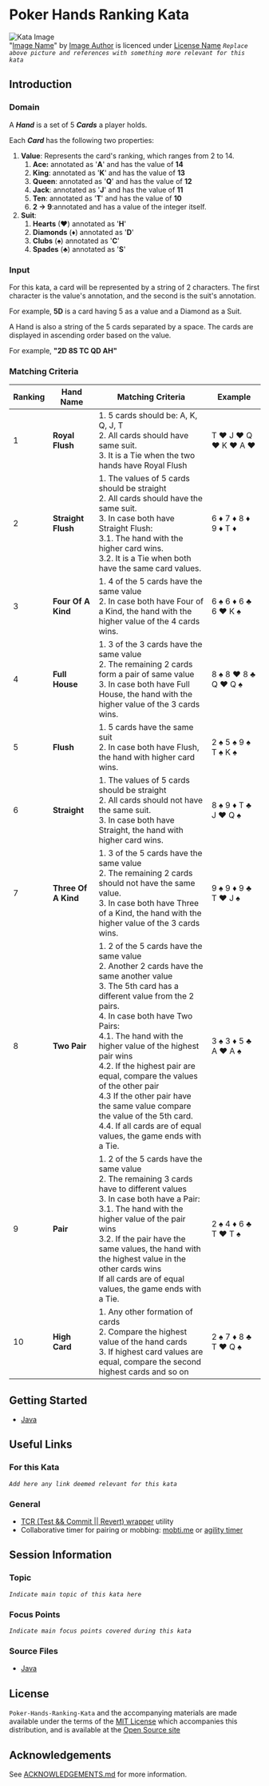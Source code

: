 # Poker Hands Ranking Kata

![Kata Image](images/PokerHandRanking.jpg) <br>
"[Image Name](https://xxx)" by [Image Author](https://xxx/) is licenced under [License Name](https://xxx)
_`Replace above picture and references with something more relevant for this kata`_

## Introduction

### Domain 

A **_Hand_** is a set of 5 **_Cards_** a player holds.

Each **_Card_** has the following two properties:
1. **Value**: Represents the card's ranking, which ranges from 2 to 14.
   1. **Ace:** annotated as '**A**' and has the value of **14**
   2. **King**: annotated as '**K**' and has the value of **13**
   3. **Queen**: annotated as '**Q**' and has the value of **12**
   4. **Jack**: annotated as '**J**' and has the value of **11**
   5. **Ten**: annotated as '**T**' and has the value of **10**
   6. **2 -> 9**:annotated and has a value of the integer itself.
2. **Suit**:
   1. **Hearts** (♥) annotated as '**H**'
   2. **Diamonds** (♦) annotated as '**D**'️
   3. **Clubs** (♠) annotated as '**C**'
   4. **Spades** (♣) annotated as '**S**'

### Input 

For this kata, a card will be represented by a string of 2 characters. 
The first character is the value's annotation, and the second is the suit's annotation.

For example, **5D** is a card having 5 as a value and a Diamond as a Suit.

A Hand is also a string of the 5 cards separated by a space. The cards are displayed in ascending order based on the value. 

For example, **"2D 8S TC QD AH"** 

### Matching Criteria

| Ranking | Hand Name           | Matching Criteria                                                                                                                                                                                                                                                                                                                                                                                                                                                                                           | Example                      |
|---------|---------------------|-------------------------------------------------------------------------------------------------------------------------------------------------------------------------------------------------------------------------------------------------------------------------------------------------------------------------------------------------------------------------------------------------------------------------------------------------------------------------------------------------------------|------------------------------|
| 1       | **Royal Flush**     | 1. 5 cards should be: A, K, Q, J, T <br/> 2. All cards should have same suit. <br/> 3. It is a Tie when the two hands have Royal Flush                                                                                                                                                                                                                                                                                                                                                                      | T ♥️ J ♥️ Q ♥️ K ♥️ A ♥️     |
| 2       | **Straight Flush**  | 1. The values of 5 cards should be straight </br> 2. All cards should have the same suit. <br/> 3. In case both have Straight Flush: <br/> 3.1. The hand with the higher card wins. <br/> 3.2. It is a Tie when both have the same card values.                                                                                                                                                                                                                                                             | 6 ♦️ 7 ♦️ 8 ♦️ 9 ♦️ T ♦️     |
| 3       | **Four Of A Kind**  | 1. 4 of the 5 cards have the same value <br/> 2. In case both have Four of a Kind, the hand with the higher value of the 4 cards wins.                                                                                                                                                                                                                                                                                                                                                                      | 6 ♠️️ 6 ♦️ 6 ♣️️ 6 ♥️️ K ♠️️ |
| 4       | **Full House**      | 1. 3 of the 3 cards have the same value </br> 2. The remaining 2 cards form a pair of same value <br/> 3. In case both have Full House, the hand with the higher value of the 3 cards wins.                                                                                                                                                                                                                                                                                                                 | 8 ♠️️ 8 ♥️ 8 ♣️️ Q ♥️️ Q ♠️️ |
| 5       | **Flush**           | 1. 5 cards have the same suit <br/> 2. In case both have Flush, the hand with higher card wins.                                                                                                                                                                                                                                                                                                                                                                                                             | 2 ♠️️ 5 ♠️ 9 ♠️️ T ♠️️ K ♠️️ |
| 6       | **Straight**        | 1. The values of 5 cards should be straight </br> 2. All cards should not have the same suit. <br/> 3. In case both have Straight, the hand with higher card wins.                                                                                                                                                                                                                                                                                                                                          | 8 ♠️️ 9 ♦️ T ♣️️ J ♥️️ Q ♠️️ |
| 7       | **Three Of A Kind** | 1. 3 of the 5 cards have the same value <br/> 2. The remaining 2 cards should not have the same value. <br/> 3. In case both have Three of a Kind, the hand with the higher value of the 3 cards wins.                                                                                                                                                                                                                                                                                                      | 9 ♠️️ 9 ♦️ 9 ♣️️ T ♥️️ J ♠️️ |
| 8       | **Two Pair**        | 1. 2 of the 5 cards have the same value <br/> 2. Another 2 cards have the same another value <br> 3. The 5th card has a different value from the 2 pairs. <br/> 4. In case both have Two Pairs: <br/> 4.1. The hand with the higher value of the highest pair wins <br/> 4.2. If the highest pair are equal, compare the values of the other pair <br/> 4.3 If the other pair have the same value compare the value of the 5th card. <br/> 4.4. If all cards are of equal values, the game ends with a Tie. | 3 ♠️️ 3 ♦️ 5 ♣️️ A ♥️️ A ♠️️ |
| 9       | **Pair**            | 1. 2 of the 5 cards have the same value <br/> 2. The remaining 3 cards have to different values  <br/> 3. In case both have a Pair: <br/> 3.1. The hand with the higher value of the pair wins <br/> 3.2. If the pair have the same values, the hand with the highest value in the other cards wins <br/> If all cards are of equal values, the game ends with a Tie.                                                                                                                                       | 2 ♠️️ 4 ♦️ 6 ♣️️ T ♥️️ T ♠️️ |
| 10      | **High Card**       | 1. Any other formation of cards <br/> 2. Compare the highest value of the hand cards <br/> 3. If highest card values are equal, compare the second highest cards and so on                                                                                                                                                                                                                                                                                                                                  | 2 ♠️️ 7 ♦️ 8 ♣️️ T ♥️️ Q ♠️️ |

## Getting Started

- [Java](java/GETTING_STARTED.md)

## Useful Links

### For this Kata

_`Add here any link deemed relevant for this kata`_

### General

- [TCR (Test && Commit || Revert) wrapper](tcr/TCR.md) utility
- Collaborative timer for pairing or mobbing: [mobti.me](https://mobti.me/)
  or [agility timer](https://agility.jahed.dev/)

## Session Information

### Topic

_`Indicate main topic of this kata here`_

### Focus Points

_`Indicate main focus points covered during this kata`_

### Source Files

- [Java](java)

## License

`Poker-Hands-Ranking-Kata` and the accompanying materials are made available
under the terms of the [MIT License](LICENSE.md) which accompanies this
distribution, and is available at the [Open Source site](https://opensource.org/licenses/MIT)

## Acknowledgements

See [ACKNOWLEDGEMENTS.md](ACKNOWLEDGEMENTS.md) for more information.
